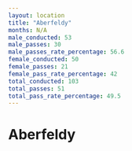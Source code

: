 ```yaml
---
layout: location
title: "Aberfeldy"
months: N/A
male_conducted: 53
male_passes: 30
male_passes_rate_percentage: 56.6
female_conducted: 50
female_passes: 21
female_pass_rate_percentage: 42
total_conducted: 103
total_passes: 51
total_pass_rate_percentage: 49.5
---
```


# Aberfeldy
